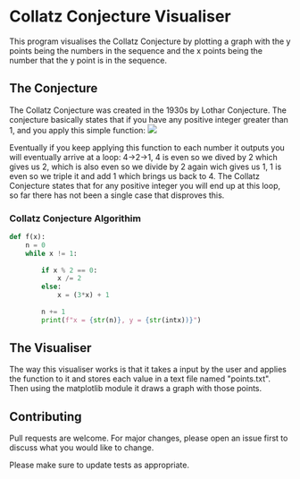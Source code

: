 # Collatz Conjecture Visualiser

This program visualises the Collatz Conjecture by plotting a graph with the y points being the numbers in the sequence and the x points being the number that the y point is in the sequence.

## The Conjecture

The Collatz Conjecture was created in the 1930s by Lothar Conjecture. The conjecture basically states that if you have any positive integer greater than 1, and you apply this simple function:
![](https://sites.dartmouth.edu/mathsociety/files/2019/11/gyorda_article_1_picture.png)

Eventually if you keep applying this function to each number it outputs you will eventually arrive at a loop: 4->2->1, 4 is even so we dived by 2 which gives us 2, which is also even so we divide by 2 again wich gives us 1, 1 is even so we triple it and add 1 which brings us back to 4. The Collatz Conjecture states that for any positive integer you will end up at this loop, so far there has not been a single case that disproves this.


### Collatz Conjecture Algorithim 

```python
def f(x):
    n = 0
    while x != 1:
        
        if x % 2 == 0:
            x /= 2
        else:
            x = (3*x) + 1
        
        n += 1
        print(f"x = {str(n)}, y = {str(intx))}")
```

## The Visualiser
The way this visualiser works is that it takes a input by the user and applies the function to it and stores each value in a text file named "points.txt". Then using the matplotlib module it draws a graph with those points. 

## Contributing
Pull requests are welcome. For major changes, please open an issue first to discuss what you would like to change.

Please make sure to update tests as appropriate.
